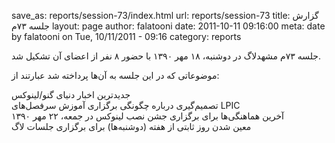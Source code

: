save_as: reports/session-73/index.html
url: reports/session-73
title: گزارش جلسه ۷۳‌م
layout: page
author: falatooni
date: 2011-10-11 09:16:00
meta: date by falatooni on Tue, 10/11/2011 - 09:16
category: reports

جلسه ۷۳‌م مشهدلاگ در دوشنبه، ۱۸ مهر ۱۳۹۰ با حضور ۸ نفر از اعضای آن تشکیل شد.


<!--more-->



موضوعاتی که در این جلسه به آن‌ها پرداخته شد عبارتند از:

جدیدترین اخبار دنیای گنو/لینوکس  
تصمیم‌گیری درباره چگونگی برگزاری آموزش سرفصل‌های LPIC  
آخرین هماهنگی‌ها برای برگزاری جشن نصب لینوکس در جمعه، ۲۲ مهر ۱۳۹۰  
معین شدن روز ثابتی از هفته (دوشنبه‌ها) برای برگزاری جلسات لاگ
